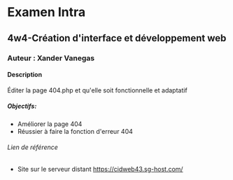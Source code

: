 # Examen Intra
## 4w4-Création d'interface et développement web
### Auteur : Xander Vanegas

#### Description
 Éditer la page 404.php et qu'elle soit fonctionnelle et adaptatif

##### Objectifs: 
- Améliorer la page 404
- Réussier à faire la fonction d'erreur 404


###### Lien de référence
- Site sur le serveur distant 
https://cidweb43.sg-host.com/
